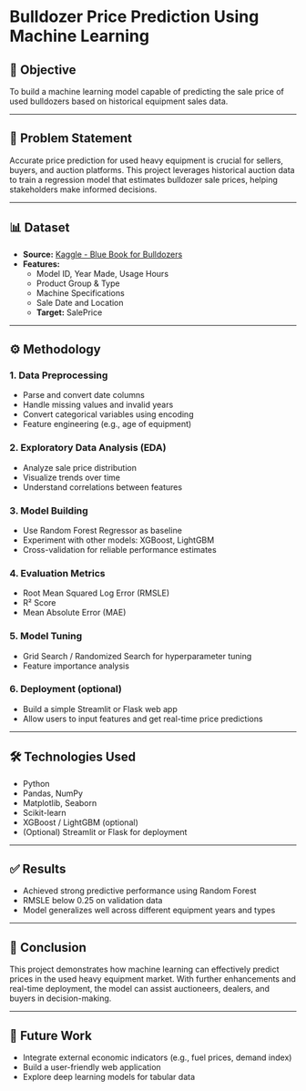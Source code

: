 <h1>Bulldozer Price Prediction Using Machine Learning</h1>

<h2>📌 Objective</h2>
<p>To build a machine learning model capable of predicting the sale price of used bulldozers based on historical equipment sales data.</p>

<hr>

<h2>🛑 Problem Statement</h2>
<p>Accurate price prediction for used heavy equipment is crucial for sellers, buyers, and auction platforms. This project leverages historical auction data to train a regression model that estimates bulldozer sale prices, helping stakeholders make informed decisions.</p>

<hr>

<h2>📊 Dataset</h2>
<ul>
  <li><b>Source:</b> <a href="https://www.kaggle.com/c/bluebook-for-bulldozers" target="_blank">Kaggle - Blue Book for Bulldozers</a></li>
  <li><b>Features:</b>
    <ul>
      <li>Model ID, Year Made, Usage Hours</li>
      <li>Product Group & Type</li>
      <li>Machine Specifications</li>
      <li>Sale Date and Location</li>
      <li><b>Target:</b> SalePrice</li>
    </ul>
  </li>
</ul>

<hr>

<h2>⚙️ Methodology</h2>

<h3>1. Data Preprocessing</h3>
<ul>
  <li>Parse and convert date columns</li>
  <li>Handle missing values and invalid years</li>
  <li>Convert categorical variables using encoding</li>
  <li>Feature engineering (e.g., age of equipment)</li>
</ul>

<h3>2. Exploratory Data Analysis (EDA)</h3>
<ul>
  <li>Analyze sale price distribution</li>
  <li>Visualize trends over time</li>
  <li>Understand correlations between features</li>
</ul>

<h3>3. Model Building</h3>
<ul>
  <li>Use Random Forest Regressor as baseline</li>
  <li>Experiment with other models: XGBoost, LightGBM</li>
  <li>Cross-validation for reliable performance estimates</li>
</ul>

<h3>4. Evaluation Metrics</h3>
<ul>
  <li>Root Mean Squared Log Error (RMSLE)</li>
  <li>R² Score</li>
  <li>Mean Absolute Error (MAE)</li>
</ul>

<h3>5. Model Tuning</h3>
<ul>
  <li>Grid Search / Randomized Search for hyperparameter tuning</li>
  <li>Feature importance analysis</li>
</ul>

<h3>6. Deployment (optional)</h3>
<ul>
  <li>Build a simple Streamlit or Flask web app</li>
  <li>Allow users to input features and get real-time price predictions</li>
</ul>

<hr>

<h2>🛠️ Technologies Used</h2>
<ul>
  <li>Python</li>
  <li>Pandas, NumPy</li>
  <li>Matplotlib, Seaborn</li>
  <li>Scikit-learn</li>
  <li>XGBoost / LightGBM (optional)</li>
  <li>(Optional) Streamlit or Flask for deployment</li>
</ul>

<hr>

<h2>✅ Results</h2>
<ul>
  <li>Achieved strong predictive performance using Random Forest</li>
  <li>RMSLE below 0.25 on validation data</li>
  <li>Model generalizes well across different equipment years and types</li>
</ul>

<hr>

<h2>📝 Conclusion</h2>
<p>This project demonstrates how machine learning can effectively predict prices in the used heavy equipment market. With further enhancements and real-time deployment, the model can assist auctioneers, dealers, and buyers in decision-making.</p>

<hr>

<h2>🔮 Future Work</h2>
<ul>
  <li>Integrate external economic indicators (e.g., fuel prices, demand index)</li>
  <li>Build a user-friendly web application</li>
  <li>Explore deep learning models for tabular data</li>
</ul>
